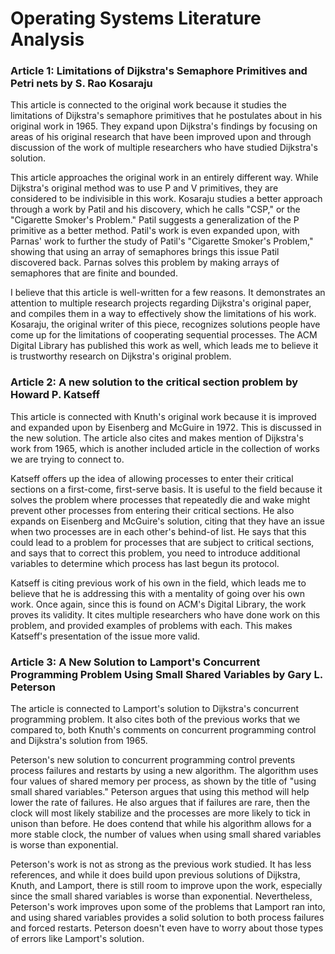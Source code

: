 Operating Systems Literature Analysis
=====================================

### Article 1: Limitations of Dijkstra's Semaphore Primitives and Petri nets by S. Rao Kosaraju

This article is connected to the original work because it studies the limitations of Dijkstra's semaphore primitives that he postulates about in his original work in 1965. They expand upon Dijkstra's findings by focusing on areas of his original research that have been improved upon and through discussion of the work of multiple researchers who have studied Dijkstra's solution.

This article approaches the original work in an entirely different way. While Dijkstra's original method was to use P and V primitives, they are considered to be indivisible in this work. Kosaraju studies a better approach through a work by Patil and his discovery, which he calls "CSP," or the "Cigarette Smoker's Problem." Patil suggests a generalization of the P primitive as a better method. Patil's work is even expanded upon, with Parnas' work to further the study of Patil's "Cigarette Smoker's Problem," showing that using an array of semaphores brings this issue Patil discovered back. Parnas solves this problem by making arrays of semaphores that are finite and bounded.

I believe that this article is well-written for a few reasons. It demonstrates an attention to multiple research projects regarding Dijkstra's original paper, and compiles them in a way to effectively show the limitations of his work. Kosaraju, the original writer of this piece, recognizes solutions people have come up for the limitations of cooperating sequential processes. The ACM Digital Library has published this work as well, which leads me to believe it is trustworthy research on Dijkstra's original problem.

### Article 2: A new solution to the critical section problem by Howard P. Katseff

This article is connected with Knuth's original work because it is improved and expanded upon by Eisenberg and McGuire in 1972. This is discussed in the new solution. The article also cites and makes mention of Dijkstra's work from 1965, which is another included article in the collection of works we are trying to connect to.

Katseff offers up the idea of allowing processes to enter their critical sections on a first-come, first-serve basis. It is useful to the field because it solves the problem where processes that repeatedly die and wake might prevent other processes from entering their critical sections. He also expands on Eisenberg and McGuire's solution, citing that they have an issue when two processes are in each other's behind-of list. He says that this could lead to a problem for processes that are subject to critical sections, and says that to correct this problem, you need to introduce additional variables to determine which process has last begun its protocol. 

Katseff is citing previous work of his own in the field, which leads me to believe that he is addressing this with a mentality of going over his own work. Once again, since this is found on ACM's Digital Library, the work proves its validity. It cites multiple researchers who have done work on this problem, and provided examples of problems with each. This makes Katseff's presentation of the issue more valid.

### Article 3: A New Solution to Lamport's Concurrent Programming Problem Using Small Shared Variables by Gary L. Peterson

The article is connected to Lamport's solution to Dijkstra's concurrent programming problem. It also cites both of the previous works that we compared to, both Knuth's comments on concurrent programming control and Dijkstra's solution from 1965.

Peterson's new solution to concurrent programming control prevents process failures and restarts by using a new algorithm. The algorithm uses four values of shared memory per process, as shown by the title of "using small shared variables." Peterson argues that using this method will help lower the rate of failures. He also argues that if failures are rare, then the clock will most likely stabilize and the processes are more likely to tick in unison than before. He does contend that while his algorithm allows for a more stable clock, the number of values when using small shared variables is worse than exponential.

Peterson's work is not as strong as the previous work studied. It has less references, and while it does build upon previous solutions of Dijkstra, Knuth, and Lamport, there is still room to improve upon the work, especially since the small shared variables is worse than exponential. Nevertheless, Peterson's work improves upon some of the problems that Lamport ran into, and using shared variables provides a solid solution to both process failures and forced restarts. Peterson doesn't even have to worry about those types of errors like Lamport's solution.





